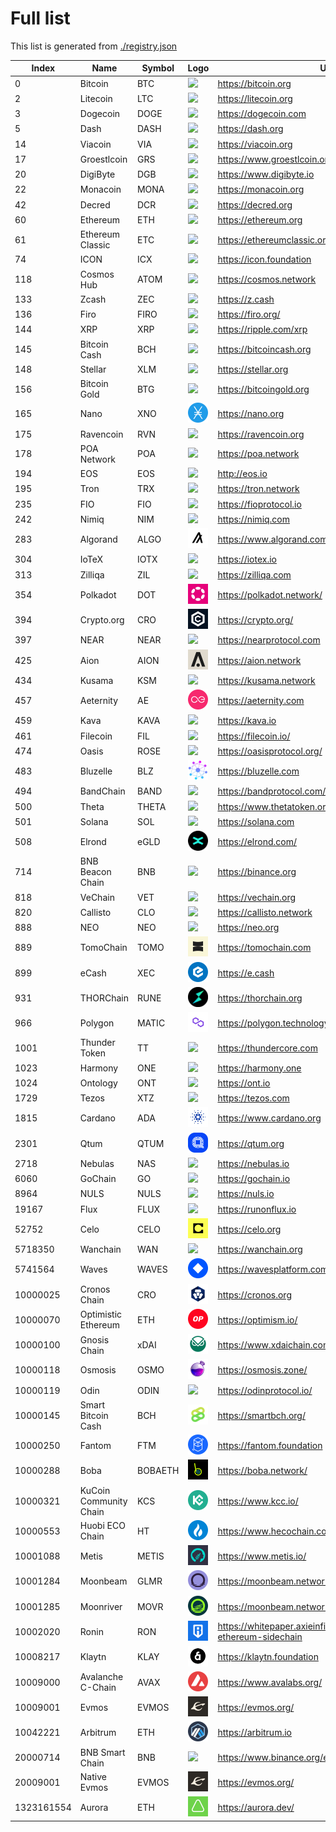 # Full list

This list is generated from [./registry.json](../registry.json)

| Index   | Name             | Symbol | Logo                                                                                                                        | URL                           |
| ------- | ---------------- | ------ | --------------------------------------------------------------------------------------------------------------------------- | ----------------------------- |
| 0       | Bitcoin          | BTC    | <img src="https://raw.githubusercontent.com/trustwallet/assets/master/blockchains/bitcoin/info/logo.png" width="32" />      | <https://bitcoin.org>         |
| 2       | Litecoin         | LTC    | <img src="https://raw.githubusercontent.com/trustwallet/assets/master/blockchains/litecoin/info/logo.png" width="32" />     | <https://litecoin.org>        |
| 3       | Dogecoin         | DOGE   | <img src="https://raw.githubusercontent.com/trustwallet/assets/master/blockchains/doge/info/logo.png" width="32" />         | <https://dogecoin.com>        |
| 5       | Dash             | DASH   | <img src="https://raw.githubusercontent.com/trustwallet/assets/master/blockchains/dash/info/logo.png" width="32" />         | <https://dash.org>            |
| 14      | Viacoin          | VIA    | <img src="https://raw.githubusercontent.com/trustwallet/assets/master/blockchains/viacoin/info/logo.png" width="32" />      | <https://viacoin.org>         |
| 17      | Groestlcoin      | GRS    | <img src="https://raw.githubusercontent.com/trustwallet/assets/master/blockchains/groestlcoin/info/logo.png" width="32" />  | <https://www.groestlcoin.org> |
| 20      | DigiByte         | DGB    | <img src="https://raw.githubusercontent.com/trustwallet/assets/master/blockchains/digibyte/info/logo.png" width="32" />     | <https://www.digibyte.io>     |
| 22      | Monacoin         | MONA   | <img src="https://raw.githubusercontent.com/trustwallet/assets/master/blockchains/monacoin/info/logo.png" width="32" />     | <https://monacoin.org>        |
| 42      | Decred           | DCR    | <img src="https://raw.githubusercontent.com/trustwallet/assets/master/blockchains/decred/info/logo.png" width="32" />       | <https://decred.org>          |
| 60      | Ethereum         | ETH    | <img src="https://raw.githubusercontent.com/trustwallet/assets/master/blockchains/ethereum/info/logo.png" width="32" />     | <https://ethereum.org>        |
| 61      | Ethereum Classic | ETC    | <img src="https://raw.githubusercontent.com/trustwallet/assets/master/blockchains/classic/info/logo.png" width="32" />      | <https://ethereumclassic.org> |
| 74      | ICON             | ICX    | <img src="https://raw.githubusercontent.com/trustwallet/assets/master/blockchains/icon/info/logo.png" width="32" />         | <https://icon.foundation>     |
| 118     | Cosmos Hub       | ATOM   | <img src="https://raw.githubusercontent.com/trustwallet/assets/master/blockchains/cosmos/info/logo.png" width="32" />       | <https://cosmos.network>      |
| 133     | Zcash            | ZEC    | <img src="https://raw.githubusercontent.com/trustwallet/assets/master/blockchains/zcash/info/logo.png" width="32" />        | <https://z.cash>              |
| 136     | Firo             | FIRO   | <img src="https://raw.githubusercontent.com/trustwallet/assets/master/blockchains/firo/info/logo.png" width="32" />         | <https://firo.org/>           |
| 144     | XRP              | XRP    | <img src="https://raw.githubusercontent.com/trustwallet/assets/master/blockchains/ripple/info/logo.png" width="32" />       | <https://ripple.com/xrp>      |
| 145     | Bitcoin Cash     | BCH    | <img src="https://raw.githubusercontent.com/trustwallet/assets/master/blockchains/bitcoincash/info/logo.png" width="32" />  | <https://bitcoincash.org>     |
| 148     | Stellar          | XLM    | <img src="https://raw.githubusercontent.com/trustwallet/assets/master/blockchains/stellar/info/logo.png" width="32" />      | <https://stellar.org>         |
| 156     | Bitcoin Gold     | BTG    | <img src="https://raw.githubusercontent.com/trustwallet/assets/master/blockchains/bitcoingold/info/logo.png" width="32" />  | <https://bitcoingold.org>     |
| 165     | Nano             | XNO    | <img src="https://raw.githubusercontent.com/trustwallet/assets/master/blockchains/nano/info/logo.png" width="32" />         | <https://nano.org>            |
| 175     | Ravencoin        | RVN    | <img src="https://raw.githubusercontent.com/trustwallet/assets/master/blockchains/ravencoin/info/logo.png" width="32" />    | <https://ravencoin.org>       |
| 178     | POA Network      | POA    | <img src="https://raw.githubusercontent.com/trustwallet/assets/master/blockchains/poa/info/logo.png" width="32" />          | <https://poa.network>         |
| 194     | EOS              | EOS    | <img src="https://raw.githubusercontent.com/trustwallet/assets/master/blockchains/eos/info/logo.png" width="32" />          | <http://eos.io>               |
| 195     | Tron             | TRX    | <img src="https://raw.githubusercontent.com/trustwallet/assets/master/blockchains/tron/info/logo.png" width="32" />         | <https://tron.network>        |
| 235     | FIO              | FIO    | <img src="https://raw.githubusercontent.com/trustwallet/assets/master/blockchains/fio/info/logo.png" width="32" />          | <https://fioprotocol.io>      |
| 242     | Nimiq            | NIM    | <img src="https://raw.githubusercontent.com/trustwallet/assets/master/blockchains/nimiq/info/logo.png" width="32" />        | <https://nimiq.com>           |
| 283     | Algorand         | ALGO   | <img src="https://raw.githubusercontent.com/trustwallet/assets/master/blockchains/algorand/info/logo.png" width="32" />     | <https://www.algorand.com/>   |
| 304     | IoTeX            | IOTX   | <img src="https://raw.githubusercontent.com/trustwallet/assets/master/blockchains/iotex/info/logo.png" width="32" />        | <https://iotex.io>            |
| 313     | Zilliqa          | ZIL    | <img src="https://raw.githubusercontent.com/trustwallet/assets/master/blockchains/zilliqa/info/logo.png" width="32" />      | <https://zilliqa.com>         |
| 354     | Polkadot         | DOT    | <img src="https://raw.githubusercontent.com/trustwallet/assets/master/blockchains/polkadot/info/logo.png" width="32" />     | <https://polkadot.network/>   |
| 394     | Crypto.org       | CRO    | <img src="https://raw.githubusercontent.com/trustwallet/assets/master/blockchains/cryptoorg/info/logo.png" width="32" />    | <https://crypto.org/>         |
| 397     | NEAR             | NEAR   | <img src="https://raw.githubusercontent.com/trustwallet/assets/master/blockchains/near/info/logo.png" width="32" />         | <https://nearprotocol.com>    |
| 425     | Aion             | AION   | <img src="https://raw.githubusercontent.com/trustwallet/assets/master/blockchains/aion/info/logo.png" width="32" />         | <https://aion.network>        |
| 434     | Kusama           | KSM    | <img src="https://raw.githubusercontent.com/trustwallet/assets/master/blockchains/kusama/info/logo.png" width="32" />       | <https://kusama.network>      |
| 457     | Aeternity        | AE     | <img src="https://raw.githubusercontent.com/trustwallet/assets/master/blockchains/aeternity/info/logo.png" width="32" />    | <https://aeternity.com>       |
| 459     | Kava             | KAVA   | <img src="https://raw.githubusercontent.com/trustwallet/assets/master/blockchains/kava/info/logo.png" width="32" />         | <https://kava.io>             |
| 461     | Filecoin         | FIL    | <img src="https://raw.githubusercontent.com/trustwallet/assets/master/blockchains/filecoin/info/logo.png" width="32" />     | <https://filecoin.io/>        |
| 474     | Oasis            | ROSE   | <img src="https://raw.githubusercontent.com/trustwallet/assets/master/blockchains/oasis/info/logo.png" width="32" />        | <https://oasisprotocol.org/>  |
| 483     | Bluzelle         | BLZ    | <img src="https://raw.githubusercontent.com/trustwallet/assets/master/blockchains/bluzelle/info/logo.png" width="32" />     | <https://bluzelle.com>        |
| 494     | BandChain        | BAND   | <img src="https://raw.githubusercontent.com/trustwallet/assets/master/blockchains/band/info/logo.png" width="32" />         | <https://bandprotocol.com/>   |
| 500     | Theta            | THETA  | <img src="https://raw.githubusercontent.com/trustwallet/assets/master/blockchains/theta/info/logo.png" width="32" />        | <https://www.thetatoken.org>  |
| 501     | Solana           | SOL    | <img src="https://raw.githubusercontent.com/trustwallet/assets/master/blockchains/solana/info/logo.png" width="32" />       | <https://solana.com>          |
| 508     | Elrond           | eGLD   | <img src="https://raw.githubusercontent.com/trustwallet/assets/master/blockchains/elrond/info/logo.png" width="32" />       | <https://elrond.com/>         |
| 714     | BNB Beacon Chain | BNB    | <img src="https://raw.githubusercontent.com/trustwallet/assets/master/blockchains/binance/info/logo.png" width="32" />      | <https://binance.org>         |
| 818     | VeChain          | VET    | <img src="https://raw.githubusercontent.com/trustwallet/assets/master/blockchains/vechain/info/logo.png" width="32" />      | <https://vechain.org>         |
| 820     | Callisto         | CLO    | <img src="https://raw.githubusercontent.com/trustwallet/assets/master/blockchains/callisto/info/logo.png" width="32" />     | <https://callisto.network>    |
| 888     | NEO              | NEO    | <img src="https://raw.githubusercontent.com/trustwallet/assets/master/blockchains/neo/info/logo.png" width="32" />          | <https://neo.org>             |
| 889     | TomoChain        | TOMO   | <img src="https://raw.githubusercontent.com/trustwallet/assets/master/blockchains/tomochain/info/logo.png" width="32" />    | <https://tomochain.com>       |
| 899     | eCash            | XEC    | <img src="https://raw.githubusercontent.com/trustwallet/assets/master/blockchains/ecash/info/logo.png" width="32" />        | <https://e.cash>              |
| 931     | THORChain        | RUNE   | <img src="https://raw.githubusercontent.com/trustwallet/assets/master/blockchains/thorchain/info/logo.png" width="32" />    | <https://thorchain.org>       |
| 966     | Polygon          | MATIC  | <img src="https://raw.githubusercontent.com/trustwallet/assets/master/blockchains/polygon/info/logo.png" width="32" />      | <https://polygon.technology>  |
| 1001    | Thunder Token    | TT     | <img src="https://raw.githubusercontent.com/trustwallet/assets/master/blockchains/thundertoken/info/logo.png" width="32" /> | <https://thundercore.com>     |
| 1023    | Harmony          | ONE    | <img src="https://raw.githubusercontent.com/trustwallet/assets/master/blockchains/harmony/info/logo.png" width="32" />      | <https://harmony.one>         |
| 1024    | Ontology         | ONT    | <img src="https://raw.githubusercontent.com/trustwallet/assets/master/blockchains/ontology/info/logo.png" width="32" />     | <https://ont.io>              |
| 1729    | Tezos            | XTZ    | <img src="https://raw.githubusercontent.com/trustwallet/assets/master/blockchains/tezos/info/logo.png" width="32" />        | <https://tezos.com>           |
| 1815    | Cardano          | ADA    | <img src="https://raw.githubusercontent.com/trustwallet/assets/master/blockchains/cardano/info/logo.png" width="32" />      | <https://www.cardano.org>     |
| 2301    | Qtum             | QTUM   | <img src="https://raw.githubusercontent.com/trustwallet/assets/master/blockchains/qtum/info/logo.png" width="32" />         | <https://qtum.org>            |
| 2718    | Nebulas          | NAS    | <img src="https://raw.githubusercontent.com/trustwallet/assets/master/blockchains/nebulas/info/logo.png" width="32" />      | <https://nebulas.io>          |
| 6060    | GoChain          | GO     | <img src="https://raw.githubusercontent.com/trustwallet/assets/master/blockchains/gochain/info/logo.png" width="32" />      | <https://gochain.io>          |
| 8964    | NULS             | NULS   | <img src="https://raw.githubusercontent.com/trustwallet/assets/master/blockchains/nuls/info/logo.png" width="32" />         | <https://nuls.io>             |
| 19167   | Flux             | FLUX   | <img src="https://raw.githubusercontent.com/trustwallet/assets/master/blockchains/zelcash/info/logo.png" width="32" />      | <https://runonflux.io>        |
| 52752   | Celo             | CELO   | <img src="https://raw.githubusercontent.com/trustwallet/assets/master/blockchains/celo/info/logo.png" width="32" />         | <https://celo.org>            |
| 5718350 | Wanchain         | WAN    | <img src="https://raw.githubusercontent.com/trustwallet/assets/master/blockchains/wanchain/info/logo.png" width="32" />     | <https://wanchain.org>        |
| 5741564 | Waves            | WAVES  | <img src="https://raw.githubusercontent.com/trustwallet/assets/master/blockchains/waves/info/logo.png" width="32" />        | <https://wavesplatform.com>   |
| 10000025 | Cronos Chain     | CRO    | <img src="https://raw.githubusercontent.com/trustwallet/assets/master/blockchains/cronos/info/logo.png" width="32" />       | <https://cronos.org>          |
| 10000070 | Optimistic Ethereum | ETH    | <img src="https://raw.githubusercontent.com/trustwallet/assets/master/blockchains/optimism/info/logo.png" width="32" />     | <https://optimism.io/>        |
| 10000100 | Gnosis Chain     | xDAI   | <img src="https://raw.githubusercontent.com/trustwallet/assets/master/blockchains/xdai/info/logo.png" width="32" />         | <https://www.xdaichain.com>   |
| 10000118 | Osmosis          | OSMO   | <img src="https://raw.githubusercontent.com/trustwallet/assets/master/blockchains/osmosis/info/logo.png" width="32" />      | <https://osmosis.zone/>       |
| 10000119 | Odin             | ODIN   | <img src="https://raw.githubusercontent.com/trustwallet/assets/master/blockchains/odin/info/logo.png" width="32" />         | <https://odinprotocol.io/>    |
| 10000145 | Smart Bitcoin Cash | BCH    | <img src="https://raw.githubusercontent.com/trustwallet/assets/master/blockchains/smartbch/info/logo.png" width="32" />     | <https://smartbch.org/>       |
| 10000250 | Fantom           | FTM    | <img src="https://raw.githubusercontent.com/trustwallet/assets/master/blockchains/fantom/info/logo.png" width="32" />       | <https://fantom.foundation>   |
| 10000288 | Boba             | BOBAETH | <img src="https://raw.githubusercontent.com/trustwallet/assets/master/blockchains/boba/info/logo.png" width="32" />         | <https://boba.network/>       |
| 10000321 | KuCoin Community Chain | KCS    | <img src="https://raw.githubusercontent.com/trustwallet/assets/master/blockchains/kcc/info/logo.png" width="32" />          | <https://www.kcc.io/>         |
| 10000553 | Huobi ECO Chain  | HT     | <img src="https://raw.githubusercontent.com/trustwallet/assets/master/blockchains/heco/info/logo.png" width="32" />         | <https://www.hecochain.com/en-us> |
| 10001088 | Metis            | METIS  | <img src="https://raw.githubusercontent.com/trustwallet/assets/master/blockchains/metis/info/logo.png" width="32" />        | <https://www.metis.io/>       |
| 10001284 | Moonbeam         | GLMR   | <img src="https://raw.githubusercontent.com/trustwallet/assets/master/blockchains/moonbeam/info/logo.png" width="32" />     | <https://moonbeam.network>    |
| 10001285 | Moonriver        | MOVR   | <img src="https://raw.githubusercontent.com/trustwallet/assets/master/blockchains/moonriver/info/logo.png" width="32" />    | <https://moonbeam.network/networks/moonriver> |
| 10002020 | Ronin            | RON    | <img src="https://raw.githubusercontent.com/trustwallet/assets/master/blockchains/ronin/info/logo.png" width="32" />        | <https://whitepaper.axieinfinity.com/technology/ronin-ethereum-sidechain> |
| 10008217 | Klaytn           | KLAY   | <img src="https://raw.githubusercontent.com/trustwallet/assets/master/blockchains/klaytn/info/logo.png" width="32" />       | <https://klaytn.foundation>   |
| 10009000 | Avalanche C-Chain | AVAX   | <img src="https://raw.githubusercontent.com/trustwallet/assets/master/blockchains/avalanchec/info/logo.png" width="32" />   | <https://www.avalabs.org/>    |
| 10009001 | Evmos            | EVMOS  | <img src="https://raw.githubusercontent.com/trustwallet/assets/master/blockchains/evmos/info/logo.png" width="32" />        | <https://evmos.org/>          |
| 10042221 | Arbitrum         | ETH    | <img src="https://raw.githubusercontent.com/trustwallet/assets/master/blockchains/arbitrum/info/logo.png" width="32" />     | <https://arbitrum.io>         |
| 20000714 | BNB Smart Chain  | BNB    | <img src="https://raw.githubusercontent.com/trustwallet/assets/master/blockchains/smartchain/info/logo.png" width="32" />   | <https://www.binance.org/en/smartChain> |
| 20009001 | Native Evmos     | EVMOS  | <img src="https://raw.githubusercontent.com/trustwallet/assets/master/blockchains/nativeevmos/info/logo.png" width="32" />  | <https://evmos.org/>          |
| 1323161554 | Aurora           | ETH    | <img src="https://raw.githubusercontent.com/trustwallet/assets/master/blockchains/aurora/info/logo.png" width="32" />       | <https://aurora.dev/>         |
